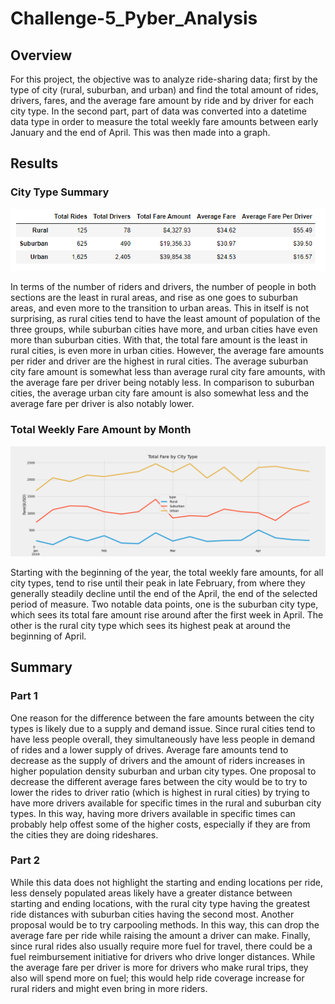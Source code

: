 # Challenge-5_Pyber_Analysis
## Overview
For this project, the objective was to analyze ride-sharing data; first by the type of city (rural, suburban, and urban) and find the total amount of rides, drivers, fares, and the average fare amount by ride and by driver for each city type. In the second part, part of data was converted into a datetime data type in order to measure the total weekly fare amounts between early January and the end of April. This was then made into a graph.
## Results 

### City Type Summary
![This is an image](https://github.com/sandmanN7/Challenge-5_Pyber_Analysis/blob/main/Resources/City_Summary.png)

In terms of the number of riders and drivers, the number of people in both sections are the least in rural areas, and rise as one goes to suburban areas, and even more to the transition to urban areas. This in itself is not surprising, as rural cities tend to have the least amount of population of the three groups, while suburban cities have more, and urban cities have even more than suburban cities. With that, the total fare amount is the least in rural cities, is even more in urban cities. However, the average fare amounts per rider and driver are the highest in rural cities. The average suburban city fare amount is somewhat less than average rural city fare amounts, with the average fare per driver being notably less. In comparison to suburban cities, the average urban city fare amount is also somewhat less and the average fare per driver is also notably lower.

### Total Weekly Fare Amount by Month
![This is an image](https://github.com/sandmanN7/Challenge-5_Pyber_Analysis/blob/main/Resources/Fare_chart.png)

Starting with the beginning of the year, the total weekly fare amounts, for all city types, tend to rise until their peak in late February, from where they generally steadily decline until the end of the April, the end of the selected period of measure. Two notable data points, one is the suburban city type, which sees its total fare amount rise around after the first week in April. The other is the rural city type which sees its highest peak at around the beginning of April.
## Summary

### Part 1
One reason for the difference between the fare amounts between the city types is likely due to a supply and demand issue. Since rural cities tend to have less people overall, they simultaneously have less people in demand of rides and a lower supply of drives. Average fare amounts tend to decrease as the supply of drivers and the amount of riders increases in higher population density suburban and urban city types. One proposal to decrease the different average fares between the city would be to try to lower the rides to driver ratio (which is highest in rural cities) by trying to have more drivers available for specific times in the rural and suburban city types. In this way, having more drivers available in specific times can probably help offest some of the higher costs, especially if they are from the cities they are doing rideshares. 

### Part 2
While this data does not highlight the starting and ending locations per ride, less densely populated areas likely have a greater distance between starting and ending locations, with the rural city type having the greatest ride distances with suburban cities having the second most. Another proposal would be to try carpooling methods. In this way, this can drop the average fare per ride while raising the amount a driver can make. Finally, since rural rides also usually require more fuel for travel, there could be a fuel reimbursement initiative for drivers who drive longer distances. While the average fare per driver is more for drivers who make rural trips, they also will spend more on fuel; this would help ride coverage increase for rural riders and might even bring in more riders.
